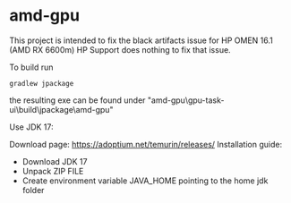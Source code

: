 # amd-gpu
This project is intended to fix the black artifacts issue for HP OMEN 16.1 (AMD RX 6600m)
HP Support does nothing to fix that issue.

To build run 

``gradlew jpackage``

the resulting exe can be found under "amd-gpu\gpu-task-ui\build\jpackage\amd-gpu"

Use JDK 17:

Download page: https://adoptium.net/temurin/releases/
Installation guide:
- Download JDK 17
- Unpack ZIP FILE
- Create environment variable JAVA_HOME pointing to the home jdk folder
